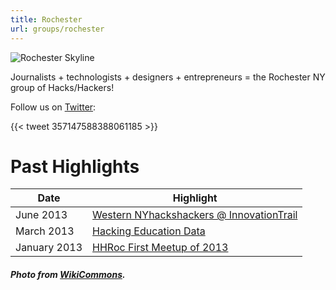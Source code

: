 ```yaml
---
title: Rochester
url: groups/rochester
---
```


![Rochester Skyline](https://upload.wikimedia.org/wikipedia/commons/d/d9/Rochester_NY_Skyline.jpg)

Journalists + technologists + designers + entrepreneurs =  the Rochester NY group of Hacks/Hackers!

Follow us on [Twitter](https://twitter.com/HacksHackersROC):

{{< tweet 357147588388061185 >}}

# Past Highlights

| **Date**  | **Highlight** |  
|-----------|---------------|  
| June 2013 | [Western NYhackshackers @ InnovationTrail](https://twitter.com/HacksHackersROC/status/349597521900867584) |
| March 2013 | [Hacking Education Data](https://twitter.com/HacksHackersROC/status/310059214762569728) |   
| January 2013 | [HHRoc First Meetup of 2013](https://twitter.com/HacksHackersROC/status/287349919898017792) |

##### Photo from [WikiCommons](wikicommons.org).
